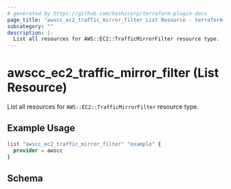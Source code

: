 ```yaml
---
# generated by https://github.com/hashicorp/terraform-plugin-docs
page_title: "awscc_ec2_traffic_mirror_filter List Resource - terraform-provider-awscc"
subcategory: ""
description: |-
  List all resources for AWS::EC2::TrafficMirrorFilter resource type.
---
```


# awscc_ec2_traffic_mirror_filter (List Resource)

List all resources for `AWS::EC2::TrafficMirrorFilter` resource type.

## Example Usage

```terraform
list "awscc_ec2_traffic_mirror_filter" "example" {
  provider = awscc
}
```

<!-- schema generated by tfplugindocs -->
## Schema
